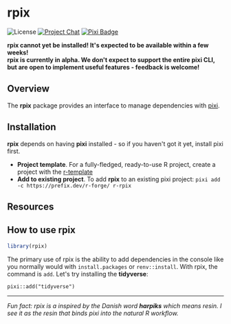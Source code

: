 
# rpix

<!-- badges: start -->
![License][license-badge]
[![Project Chat][chat-badge]][chat-url]
[![Pixi Badge][pixi-badge]][pixi-url]

[license-badge]: https://img.shields.io/badge/license-MIT-blue
[chat-badge]: https://img.shields.io/discord/1082332781146800168.svg?label=&logo=discord&logoColor=ffffff&color=7389D8&labelColor=6A7EC2
[chat-url]: https://discord.gg/kKV8ZxyzY4
[pixi-badge]:https://img.shields.io/endpoint?url=https://raw.githubusercontent.com/prefix-dev/pixi/main/assets/badge/v0.json
[pixi-url]: https://pixi.sh
<!-- badges: end -->
**rpix cannot yet be installed! It's expected to be available within a few weeks!**  
**rpix is currently in alpha. We don't expect to support the entire pixi CLI, but are open to implement useful features - feedback is welcome!**

## Overview
The **rpix** package provides an interface to manage dependencies with [pixi](https://pixi.sh). 

## Installation
**rpix** depends on having **pixi** installed - so if you haven't got it yet, install pixi first.
- **Project template**. For a fully-fledged, ready-to-use R project, create a project with the [r-template](https://github.com/roaldarbol/r-template)
- **Add to existing project**. To add **rpix** to an existing pixi project: `pixi add -c https://prefix.dev/r-forge/ r-rpix`

## Resources

## How to use rpix
``` r
library(rpix)
```
The primary use of rpix is the ability to add dependencies in the console like you normally would with `install.packages` or `renv::install`. With rpix, the command is `add`. Let's try installing the **tidyverse**:
```
pixi::add("tidyverse")
```

---

*Fun fact: rpix is a inspired by the Danish word **harpiks** which means resin. I see it as the resin that binds pixi into the natural R workflow.*
